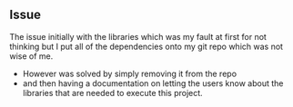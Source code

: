 ## Issue 
The issue initially with the libraries which was my fault at first for not thinking but I put all of the dependencies onto my git repo which was not wise of me. 

- However was solved by simply removing it from the repo 
- and then having a documentation on letting the users know about the libraries that are needed to execute this project.